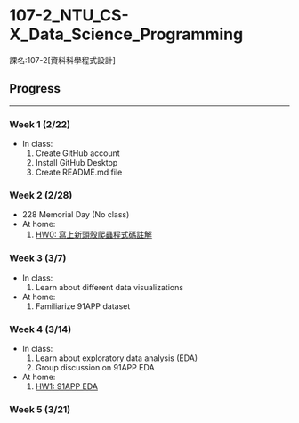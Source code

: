 # 107-2_NTU_CS-X_Data_Science_Programming

課名:107-2[資料科學程式設計]

## Progress
---
### Week 1 (2/22)
* In class:
  1. Create GitHub account
  2. Install GitHub Desktop
  3. Create README.md file
### Week 2 (2/28)
* 228 Memorial Day (No class)
* At home:
  1. [HW0: 寫上新頭殼爬蟲程式碼註解](https://github.com/kharryyanto/107-2-NTU-CS-X-Data-Science-Programming/blob/master/HW0.ipynb)
### Week 3 (3/7)
* In class:
  1. Learn about different data visualizations
* At home:
  1. Familiarize 91APP dataset
### Week 4 (3/14)
* In class:
  1. Learn about exploratory data analysis (EDA)
  2. Group discussion on 91APP EDA
* At home:
  1. [HW1: 91APP EDA](https://github.com/kharryyanto/107-2-NTU-CS-X-Data-Science-Programming/blob/master/HW1.ipynb)
### Week 5 (3/21)

